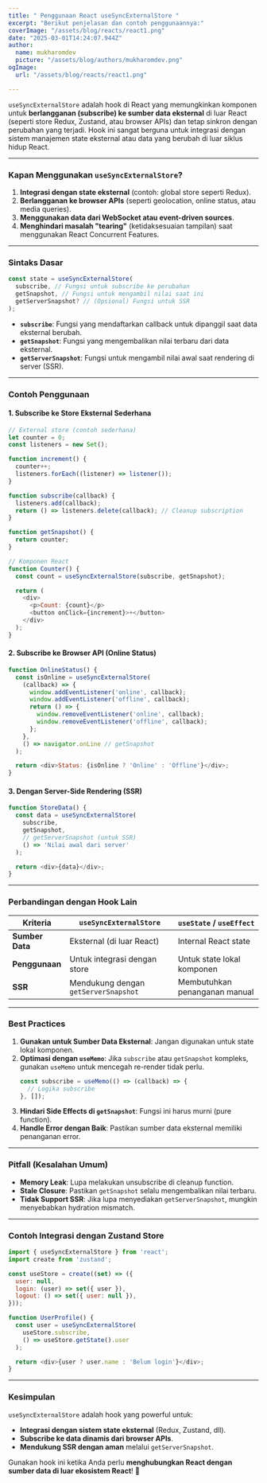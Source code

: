 ```yaml
---
title: " Penggunaan React useSyncExternalStore "
excerpt: "Berikut penjelasan dan contoh penggunaannya:"
coverImage: "/assets/blog/reacts/react1.png"
date: "2025-03-01T14:24:07.944Z"
author:
  name: mukharomdev
  picture: "/assets/blog/authors/mukharomdev.png"
ogImage:
  url: "/assets/blog/reacts/react1.png"

---
```

`useSyncExternalStore` adalah hook di React yang memungkinkan komponen untuk **berlangganan (subscribe) ke sumber data eksternal** di luar React (seperti store Redux, Zustand, atau browser APIs) dan tetap sinkron dengan perubahan yang terjadi. Hook ini sangat berguna untuk integrasi dengan sistem manajemen state eksternal atau data yang berubah di luar siklus hidup React.

---

### **Kapan Menggunakan `useSyncExternalStore`?**
1. **Integrasi dengan state eksternal** (contoh: global store seperti Redux).
2. **Berlangganan ke browser APIs** (seperti geolocation, online status, atau media queries).
3. **Menggunakan data dari WebSocket atau event-driven sources**.
4. **Menghindari masalah "tearing"** (ketidaksesuaian tampilan) saat menggunakan React Concurrent Features.

---

### **Sintaks Dasar**
```javascript
const state = useSyncExternalStore(
  subscribe, // Fungsi untuk subscribe ke perubahan
  getSnapshot, // Fungsi untuk mengambil nilai saat ini
  getServerSnapshot? // (Opsional) Fungsi untuk SSR
);
```

- **`subscribe`**: Fungsi yang mendaftarkan callback untuk dipanggil saat data eksternal berubah.
- **`getSnapshot`**: Fungsi yang mengembalikan nilai terbaru dari data eksternal.
- **`getServerSnapshot`**: Fungsi untuk mengambil nilai awal saat rendering di server (SSR).

---

### **Contoh Penggunaan**
#### 1. **Subscribe ke Store Eksternal Sederhana**
```javascript
// External store (contoh sederhana)
let counter = 0;
const listeners = new Set();

function increment() {
  counter++;
  listeners.forEach((listener) => listener());
}

function subscribe(callback) {
  listeners.add(callback);
  return () => listeners.delete(callback); // Cleanup subscription
}

function getSnapshot() {
  return counter;
}

// Komponen React
function Counter() {
  const count = useSyncExternalStore(subscribe, getSnapshot);

  return (
    <div>
      <p>Count: {count}</p>
      <button onClick={increment}>+</button>
    </div>
  );
}
```

#### 2. **Subscribe ke Browser API (Online Status)**
```javascript
function OnlineStatus() {
  const isOnline = useSyncExternalStore(
    (callback) => {
      window.addEventListener('online', callback);
      window.addEventListener('offline', callback);
      return () => {
        window.removeEventListener('online', callback);
        window.removeEventListener('offline', callback);
      };
    },
    () => navigator.onLine // getSnapshot
  );

  return <div>Status: {isOnline ? 'Online' : 'Offline'}</div>;
}
```

#### 3. **Dengan Server-Side Rendering (SSR)**
```javascript
function StoreData() {
  const data = useSyncExternalStore(
    subscribe,
    getSnapshot,
    // getServerSnapshot (untuk SSR)
    () => 'Nilai awal dari server'
  );

  return <div>{data}</div>;
}
```

---

### **Perbandingan dengan Hook Lain**
| **Kriteria**          | `useSyncExternalStore`          | `useState` / `useEffect`       |
|-----------------------|---------------------------------|---------------------------------|
| **Sumber Data**       | Eksternal (di luar React)       | Internal React state            |
| **Penggunaan**        | Untuk integrasi dengan store    | Untuk state lokal komponen       |
| **SSR**               | Mendukung dengan `getServerSnapshot` | Membutuhkan penanganan manual |

---

### **Best Practices**
1. **Gunakan untuk Sumber Data Eksternal**: Jangan digunakan untuk state lokal komponen.
2. **Optimasi dengan `useMemo`**: Jika `subscribe` atau `getSnapshot` kompleks, gunakan `useMemo` untuk mencegah re-render tidak perlu.
   ```javascript
   const subscribe = useMemo(() => (callback) => {
     // Logika subscribe
   }, []);
   ```
3. **Hindari Side Effects di `getSnapshot`**: Fungsi ini harus murni (pure function).
4. **Handle Error dengan Baik**: Pastikan sumber data eksternal memiliki penanganan error.

---

### **Pitfall (Kesalahan Umum)**
- **Memory Leak**: Lupa melakukan unsubscribe di cleanup function.
- **Stale Closure**: Pastikan `getSnapshot` selalu mengembalikan nilai terbaru.
- **Tidak Support SSR**: Jika lupa menyediakan `getServerSnapshot`, mungkin menyebabkan hydration mismatch.

---

### **Contoh Integrasi dengan Zustand Store**
```javascript
import { useSyncExternalStore } from 'react';
import create from 'zustand';

const useStore = create((set) => ({
  user: null,
  login: (user) => set({ user }),
  logout: () => set({ user: null }),
}));

function UserProfile() {
  const user = useSyncExternalStore(
    useStore.subscribe,
    () => useStore.getState().user
  );

  return <div>{user ? user.name : 'Belum login'}</div>;
}
```

---

### **Kesimpulan**
`useSyncExternalStore` adalah hook yang powerful untuk:
- **Integrasi dengan sistem state eksternal** (Redux, Zustand, dll).
- **Subscribe ke data dinamis dari browser APIs**.
- **Mendukung SSR dengan aman** melalui `getServerSnapshot`.

Gunakan hook ini ketika Anda perlu **menghubungkan React dengan sumber data di luar ekosistem React**! 🚀